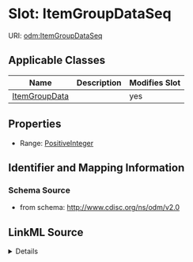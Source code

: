 # Slot: ItemGroupDataSeq

URI: [odm:ItemGroupDataSeq](http://www.cdisc.org/ns/odm/v2.0/ItemGroupDataSeq)



<!-- no inheritance hierarchy -->




## Applicable Classes

| Name | Description | Modifies Slot |
| --- | --- | --- |
[ItemGroupData](ItemGroupData.md) |  |  yes  |







## Properties

* Range: [PositiveInteger](PositiveInteger.md)





## Identifier and Mapping Information







### Schema Source


* from schema: http://www.cdisc.org/ns/odm/v2.0




## LinkML Source

<details>
```yaml
name: ItemGroupDataSeq
from_schema: http://www.cdisc.org/ns/odm/v2.0
rank: 1000
alias: ItemGroupDataSeq
domain_of:
- ItemGroupData
range: positiveInteger

```
</details>